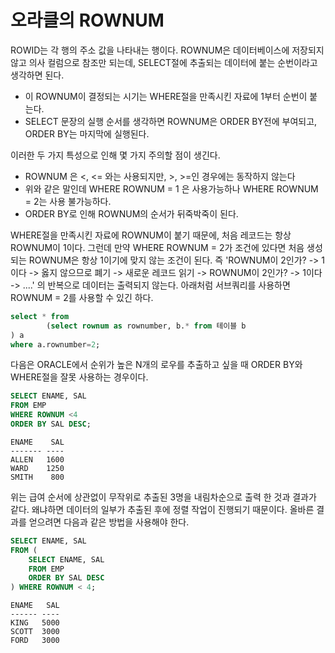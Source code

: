 # 오라클의 ROWNUM

ROWID는 각 행의 주소 값을 나타내는 행이다. ROWNUM은 데이터베이스에 저장되지 않고 의사 컬럼으로 참조만 되는데, SELECT절에 추출되는 데이터에 붙는 순번이라고 생각하면 된다. 
* 이 ROWNUM이 결정되는 시기는 WHERE절을 만족시킨 자료에 1부터 순번이 붙는다. 
* SELECT 문장의 실행 순서를 생각하면 ROWNUM은 ORDER BY전에 부여되고, ORDER BY는 마지막에 실행된다.

이러한 두 가지 특성으로 인해 몇 가지 주의할 점이 생긴다.
* ROWNUM 은 <, <= 와는 사용되지만, >, >=인 경우에는 동작하지 않는다
* 위와 같은 말인데 WHERE ROWNUM = 1 은 사용가능하나 WHERE ROWNUM = 2는 사용 불가능하다. 
* ORDER BY로 인해 ROWNUM의 순서가 뒤죽박죽이 된다. 

WHERE절을 만족시킨 자료에 ROWNUM이 붙기 때문에, 처음 레코드는 항상 ROWNUM이 1이다. 그런데 만약 WHERE ROWNUM = 2가 조건에 있다면 처음 생성되는 ROWNUM은 항상 1이기에 맞지 않는 조건이 된다. 즉 'ROWNUM이 2인가? -> 1이다 -> 옳지 않으므로 폐기 -> 새로운 레코드 읽기 -> ROWNUM이 2인가? -> 1이다 -> ....' 의 반복으로 데이터는 출력되지 않는다. 아래처럼 서브쿼리를 사용하면 ROWNUM = 2를 사용할 수 있긴 하다.

```sql
select * from
        (select rownum as rownumber, b.* from 테이블 b
) a
where a.rownumber=2;
```

다음은 ORACLE에서 순위가 높은 N개의 로우를 추출하고 싶을 때 ORDER BY와 WHERE절을 잘못 사용하는 경우이다.

```sql
SELECT ENAME, SAL
FROM EMP
WHERE ROWNUM <4
ORDER BY SAL DESC;
```
```
ENAME    SAL
------- ----
ALLEN   1600
WARD    1250
SMITH    800
```
위는 급여 순서에 상관없이 무작위로 추출된 3명을 내림차순으로 출력 한 것과 결과가 같다. 왜냐하면 데이터의 일부가 추출된 후에 정렬 작업이 진행되기 때문이다. 올바른 결과를 얻으려면 다음과 같은 방법을 사용해야 한다. 
```sql
SELECT ENAME, SAL
FROM (
    SELECT ENAME, SAL
    FROM EMP
    ORDER BY SAL DESC
) WHERE ROWNUM < 4;
```
```
ENAME   SAL
------ ----
KING   5000
SCOTT  3000
FORD   3000
```

